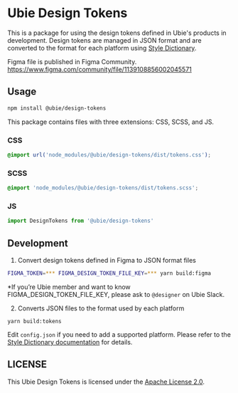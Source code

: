 # Ubie Design Tokens

This is a package for using the design tokens defined in Ubie's products in development. Design tokens are managed in JSON format and are converted to the format for each platform using [Style Dictionary](https://amzn.github.io/style-dictionary/).

Figma file is published in Figma Community.
https://www.figma.com/community/file/1139108856002045571

## Usage

```bash
npm install @ubie/design-tokens
```

This package contains files with three extensions: CSS, SCSS, and JS.

### CSS
```CSS
@import url('node_modules/@ubie/design-tokens/dist/tokens.css');
```

### SCSS
```SCSS
@import 'node_modules/@ubie/design-tokens/dist/tokens.scss';
```

### JS

```js
import DesignTokens from '@ubie/design-tokens'
```

## Development

1. Convert design tokens defined in Figma to JSON format files

```bash
FIGMA_TOKEN=*** FIGMA_DESIGN_TOKEN_FILE_KEY=*** yarn build:figma
```

*If you’re Ubie member and want to know FIGMA_DESIGN_TOKEN_FILE_KEY,  please ask to `@designer` on Ubie Slack. 

2. Converts JSON files to the format used by each platform

```
yarn build:tokens
```

Edit `config.json` if you need to add a supported platform. Please refer to the [Style Dictionary documentation](https://amzn.github.io/style-dictionary/#/config?id=platform) for details.

## LICENSE

This Ubie Design Tokens is licensed under the [Apache License 2.0](https://github.com/ubie-oss/design-tokens/blob/main/LICENSE).
